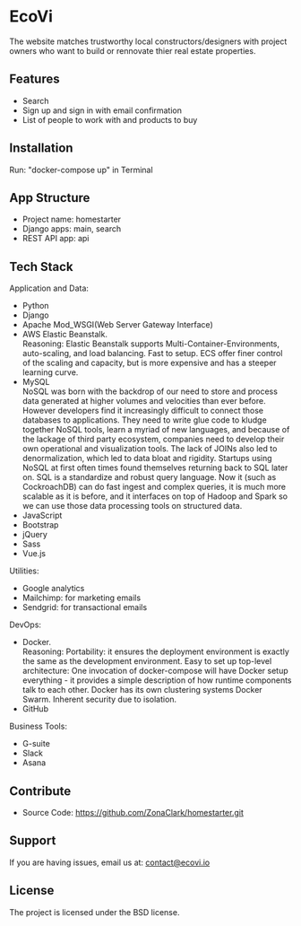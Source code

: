 # EcoVi

The website matches trustworthy local constructors/designers with project owners who want to build or rennovate thier real estate properties.

Features
------------

- Search
- Sign up and sign in with email confirmation
- List of people to work with and products to buy

Installation
------------

Run: "docker-compose up" in Terminal

App Structure
------------

* Project name: homestarter
* Django apps: main, search
* REST API app: api



Tech Stack
------------
Application and Data:
- Python
- Django
- Apache Mod_WSGI(Web Server Gateway Interface)
- AWS Elastic Beanstalk.  
Reasoning: Elastic Beanstalk supports Multi-Container-Environments, auto-scaling, and load balancing. Fast to setup. ECS offer finer control of the scaling and capacity, but is more expensive and has a steeper learning curve.
- MySQL  
NoSQL was born with the backdrop of our need to store and process data generated at higher volumes and velocities than ever before. However developers find it increasingly difficult to connect those databases to applications. They need to write glue code to kludge together NoSQL tools, learn a myriad of new languages, and because of the lackage of third party ecosystem, companies need to develop their own operational and visualization tools. The lack of JOINs also led to denormalization, which led to data bloat and rigidity. Startups using NoSQL at first often times found themselves returning back to SQL later on. SQL is a standardize and robust query language. Now it (such as CockroachDB) can do fast ingest and complex queries, it is much more scalable as it is before, and it interfaces on top of Hadoop and Spark so we can use those data processing tools on structured data.
- JavaScript
- Bootstrap
- jQuery
- Sass
- Vue.js

Utilities:
- Google analytics
- Mailchimp: for marketing emails
- Sendgrid: for transactional emails

DevOps:
- Docker.  
Reasoning: Portability: it ensures the deployment environment is exactly the same as the development environment. Easy to set up top-level architecture: One invocation of docker-compose will have Docker setup everything - it provides a simple description of how runtime components talk to each other. Docker has its own clustering systems Docker Swarm. Inherent security due to isolation.
- GitHub

Business Tools:
- G-suite
- Slack
- Asana

Contribute
------------

- Source Code: https://github.com/ZonaClark/homestarter.git

Support
------------

If you are having issues, email us at: contact@ecovi.io

License
------------

The project is licensed under the BSD license.
